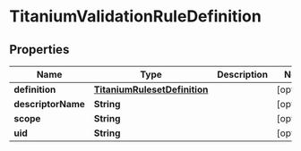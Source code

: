 

# TitaniumValidationRuleDefinition


## Properties

| Name | Type | Description | Notes |
|------------ | ------------- | ------------- | -------------|
|**definition** | [**TitaniumRulesetDefinition**](TitaniumRulesetDefinition.md) |  |  [optional] |
|**descriptorName** | **String** |  |  [optional] |
|**scope** | **String** |  |  [optional] |
|**uid** | **String** |  |  [optional] |



